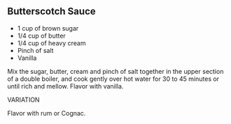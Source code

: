 ## Butterscotch Sauce

- 1 cup of brown sugar
- 1/4 cup of butter
- 1/4 cup of heavy cream
- Pinch of salt
- Vanilla

Mix the sugar, butter, cream and pinch of salt together in the upper section of a double boiler, and cook gently over hot water for 30 to 45 minutes or until rich and mellow. Flavor with vanilla.

VARIATION

Flavor with rum or Cognac.
